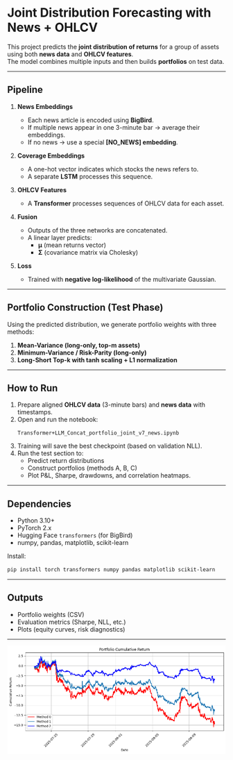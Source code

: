 # Joint Distribution Forecasting with News + OHLCV

This project predicts the **joint distribution of returns** for a group of assets using both **news data** and **OHLCV features**.  
The model combines multiple inputs and then builds **portfolios** on test data.

---

## Pipeline

1. **News Embeddings**
   - Each news article is encoded using **BigBird**.
   - If multiple news appear in one 3-minute bar → average their embeddings.
   - If no news → use a special **[NO_NEWS] embedding**.

2. **Coverage Embeddings**
   - A one-hot vector indicates which stocks the news refers to.
   - A separate **LSTM** processes this sequence.

3. **OHLCV Features**
   - A **Transformer** processes sequences of OHLCV data for each asset.

4. **Fusion**
   - Outputs of the three networks are concatenated.
   - A linear layer predicts:
     - **μ** (mean returns vector)
     - **Σ** (covariance matrix via Cholesky)

5. **Loss**
   - Trained with **negative log-likelihood** of the multivariate Gaussian.

---

## Portfolio Construction (Test Phase)

Using the predicted distribution, we generate portfolio weights with three methods:

1. **Mean-Variance (long-only, top-m assets)**  
2. **Minimum-Variance / Risk-Parity (long-only)**  
3. **Long-Short Top-k with tanh scaling + L1 normalization**

---

## How to Run

1. Prepare aligned **OHLCV data** (3-minute bars) and **news data** with timestamps.
2. Open and run the notebook:  
   ```
   Transformer+LLM_Concat_portfolio_joint_v7_news.ipynb
   ```
3. Training will save the best checkpoint (based on validation NLL).
4. Run the test section to:
   - Predict return distributions
   - Construct portfolios (methods A, B, C)
   - Plot P&L, Sharpe, drawdowns, and correlation heatmaps.

---

## Dependencies

- Python 3.10+
- PyTorch 2.x
- Hugging Face `transformers` (for BigBird)
- numpy, pandas, matplotlib, scikit-learn

Install:
```bash
pip install torch transformers numpy pandas matplotlib scikit-learn
```

---

## Outputs

- Portfolio weights (CSV)
- Evaluation metrics (Sharpe, NLL, etc.)
- Plots (equity curves, risk diagnostics)

---


![Alt text](output.png)